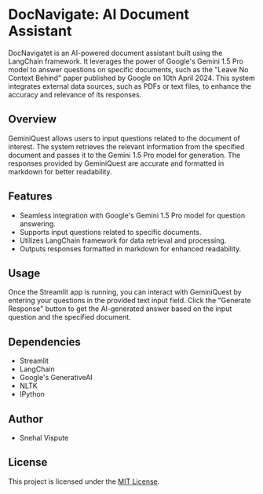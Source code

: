# DocNavigate: AI Document Assistant

DocNavigatet is an AI-powered document assistant built using the LangChain framework. It leverages the power of Google's Gemini 1.5 Pro model to answer questions on specific documents, such as the "Leave No Context Behind" paper published by Google on 10th April 2024. This system integrates external data sources, such as PDFs or text files, to enhance the accuracy and relevance of its responses.

## Overview

GeminiQuest allows users to input questions related to the document of interest. The system retrieves the relevant information from the specified document and passes it to the Gemini 1.5 Pro model for generation. The responses provided by GeminiQuest are accurate and formatted in markdown for better readability.

## Features

- Seamless integration with Google's Gemini 1.5 Pro model for question answering.
- Supports input questions related to specific documents.
- Utilizes LangChain framework for data retrieval and processing.
- Outputs responses formatted in markdown for enhanced readability.


## Usage

Once the Streamlit app is running, you can interact with GeminiQuest by entering your questions in the provided text input field. Click the "Generate Response" button to get the AI-generated answer based on the input question and the specified document.

## Dependencies

- Streamlit
- LangChain
- Google's GenerativeAI
- NLTK
- IPython

## Author
- Snehal Vispute

## License

This project is licensed under the [MIT License](LICENSE).
